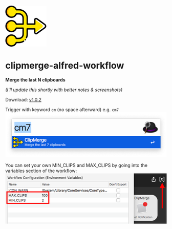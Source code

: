 ![](icon.png)
# clipmerge-alfred-workflow
**Merge the last N clipboards**

_(I'll update this shortly with better notes & screenshots)_

Download: [v1.0.2](https://github.com/luckman212/clipmerge-alfred-workflow/blob/master/ClipMerge_1.0.2.alfredworkflow?raw=true)

Trigger with keyword `cm` (no space afterward) e.g. `cm7`
![](screenshot1.png)

You can set your own MIN_CLIPS and MAX_CLIPS by going into the variables section of the workflow:
![](options.png)

